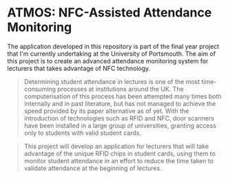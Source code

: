 ATMOS: NFC-Assisted Attendance Monitoring
=========================================

The application developed in this repository is part of the final year project that I'm currently undertaking at the University of Portsmouth. The aim of this project is to create an advanced attendance monitoring system for lecturers that takes advantage of NFC technology.

> Determining student attendance in lectures is one of the most time-consuming processes at institutions around the UK. The computerisation of this process has been attempted many times both internally and in past literature, but has not managed to achieve the speed provided by its paper alternative as of yet. With the introduction of technologies such as RFID and NFC, door scanners have been installed in a large group of universities, granting access only to students with valid student cards.

> This project will develop an application for lecturers that will take advantage of the unique RFID chips in student cards,  using them to monitor student attendance in an effort to reduce the time taken to validate attendance at the beginning of lectures.
